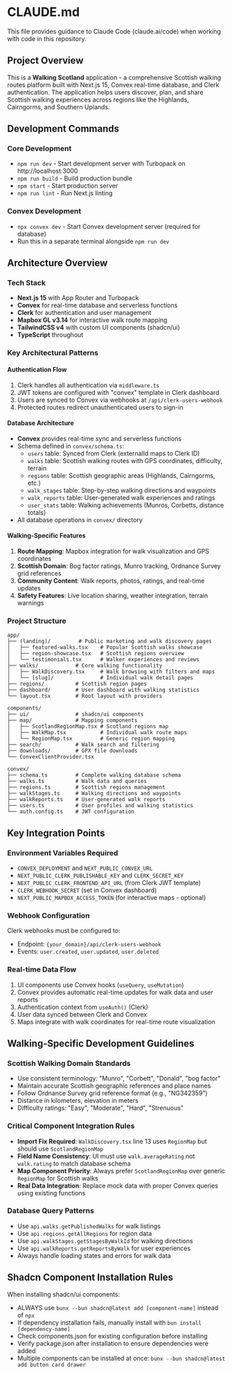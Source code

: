 # CLAUDE.md

This file provides guidance to Claude Code (claude.ai/code) when working with code in this repository.

## Project Overview
This is a **Walking Scotland** application - a comprehensive Scottish walking routes platform built with Next.js 15, Convex real-time database, and Clerk authentication. The application helps users discover, plan, and share Scottish walking experiences across regions like the Highlands, Cairngorms, and Southern Uplands.

## Development Commands

### Core Development
- `npm run dev` - Start development server with Turbopack on http://localhost:3000
- `npm run build` - Build production bundle
- `npm start` - Start production server
- `npm run lint` - Run Next.js linting

### Convex Development
- `npx convex dev` - Start Convex development server (required for database)
- Run this in a separate terminal alongside `npm run dev`

## Architecture Overview

### Tech Stack
- **Next.js 15** with App Router and Turbopack
- **Convex** for real-time database and serverless functions
- **Clerk** for authentication and user management
- **Mapbox GL v3.14** for interactive walk route mapping
- **TailwindCSS v4** with custom UI components (shadcn/ui)
- **TypeScript** throughout

### Key Architectural Patterns

#### Authentication Flow
1. Clerk handles all authentication via `middleware.ts`
2. JWT tokens are configured with "convex" template in Clerk dashboard
3. Users are synced to Convex via webhooks at `/api/clerk-users-webhook`
4. Protected routes redirect unauthenticated users to sign-in

#### Database Architecture
- **Convex** provides real-time sync and serverless functions
- Schema defined in `convex/schema.ts`:
  - `users` table: Synced from Clerk (externalId maps to Clerk ID)
  - `walks` table: Scottish walking routes with GPS coordinates, difficulty, terrain
  - `regions` table: Scottish geographic areas (Highlands, Cairngorms, etc.)
  - `walk_stages` table: Step-by-step walking directions and waypoints
  - `walk_reports` table: User-generated walk experiences and ratings
  - `user_stats` table: Walking achievements (Munros, Corbetts, distance totals)
- All database operations in `convex/` directory

#### Walking-Specific Features
1. **Route Mapping**: Mapbox integration for walk visualization and GPS coordinates
2. **Scottish Domain**: Bog factor ratings, Munro tracking, Ordnance Survey grid references
3. **Community Content**: Walk reports, photos, ratings, and real-time updates
4. **Safety Features**: Live location sharing, weather integration, terrain warnings

### Project Structure
```
app/
├── (landing)/         # Public marketing and walk discovery pages
│   ├── featured-walks.tsx    # Popular Scottish walks showcase
│   ├── region-showcase.tsx   # Scottish regions overview
│   └── testimonials.tsx      # Walker experiences and reviews
├── walks/            # Core walking functionality
│   ├── WalkDiscovery.tsx     # Walk browsing with filters and maps
│   └── [slug]/               # Individual walk detail pages
├── regions/          # Scottish region pages
├── dashboard/        # User dashboard with walking statistics
└── layout.tsx        # Root layout with providers

components/
├── ui/               # shadcn/ui components
├── map/              # Mapping components
│   ├── ScotlandRegionMap.tsx # Scotland regions map
│   ├── WalkMap.tsx           # Individual walk route maps
│   └── RegionMap.tsx         # Generic region mapping
├── search/           # Walk search and filtering
├── downloads/        # GPX file downloads
└── ConvexClientProvider.tsx

convex/
├── schema.ts         # Complete walking database schema
├── walks.ts          # Walk data and queries
├── regions.ts        # Scottish regions management
├── walkStages.ts     # Walking directions and waypoints
├── walkReports.ts    # User-generated walk reports
├── users.ts          # User profiles and walking statistics
└── auth.config.ts    # JWT configuration
```

## Key Integration Points

### Environment Variables Required
- `CONVEX_DEPLOYMENT` and `NEXT_PUBLIC_CONVEX_URL`
- `NEXT_PUBLIC_CLERK_PUBLISHABLE_KEY` and `CLERK_SECRET_KEY`
- `NEXT_PUBLIC_CLERK_FRONTEND_API_URL` (from Clerk JWT template)
- `CLERK_WEBHOOK_SECRET` (set in Convex dashboard)
- `NEXT_PUBLIC_MAPBOX_ACCESS_TOKEN` (for interactive maps - optional)

### Webhook Configuration
Clerk webhooks must be configured to:
- Endpoint: `{your_domain}/api/clerk-users-webhook`
- Events: `user.created`, `user.updated`, `user.deleted`

### Real-time Data Flow
1. UI components use Convex hooks (`useQuery`, `useMutation`)
2. Convex provides automatic real-time updates for walk data and user reports
3. Authentication context from `useAuth()` (Clerk)
4. User data synced between Clerk and Convex
5. Maps integrate with walk coordinates for real-time route visualization

## Walking-Specific Development Guidelines

### Scottish Walking Domain Standards
- Use consistent terminology: "Munro", "Corbett", "Donald", "bog factor"
- Maintain accurate Scottish geographic references and place names
- Follow Ordnance Survey grid reference format (e.g., "NG342359")
- Distance in kilometers, elevation in meters
- Difficulty ratings: "Easy", "Moderate", "Hard", "Strenuous"

### Critical Component Integration Rules
- **Import Fix Required**: `WalkDiscovery.tsx` line 13 uses `RegionMap` but should use `ScotlandRegionMap`
- **Field Name Consistency**: UI must use `walk.averageRating` not `walk.rating` to match database schema
- **Map Component Priority**: Always prefer `ScotlandRegionMap` over generic `RegionMap` for Scottish walks
- **Real Data Integration**: Replace mock data with proper Convex queries using existing functions

### Database Query Patterns
- Use `api.walks.getPublishedWalks` for walk listings
- Use `api.regions.getAllRegions` for region data
- Use `api.walkStages.getStagesByWalkId` for walking directions
- Use `api.walkReports.getReportsByWalk` for user experiences
- Always handle loading states and errors for walk data

## Shadcn Component Installation Rules
When installing shadcn/ui components:
- ALWAYS use `bunx --bun shadcn@latest add [component-name]` instead of `npx`
- If dependency installation fails, manually install with `bun install [dependency-name]`
- Check components.json for existing configuration before installing
- Verify package.json after installation to ensure dependencies were added
- Multiple components can be installed at once: `bunx --bun shadcn@latest add button card drawer`
